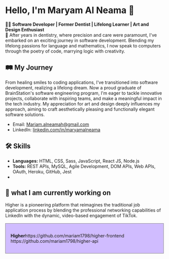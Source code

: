 # Hello, I'm Maryam Al Neama 🌟

👩‍💻 **Software Developer | Former Dentist | Lifelong Learner | Art and Design Enthusiast**  
🚀 After years in dentistry, where precision and care were paramount, I've embarked on an exciting journey in software development. Blending my lifelong passions for language and mathematics, I now speak to computers through the poetry of code, marrying logic with creativity.

## 🛤️ My Journey
From healing smiles to coding applications, I've transitioned into software development, realizing a lifelong dream. Now a proud graduate of BrainStation's software engineering program, I'm eager to tackle innovative projects, collaborate with inspiring teams, and make a meaningful impact in the tech industry. My appreciation for art and design deeply influences my approach, aiming to craft aesthetically pleasing and functionally elegant software solutions.

- Email: [Mariam.alneamah@gmail.com](mailto:Mariam.alneamah@gmail.com)
- LinkedIn: [linkedin.com/in/maryamalneama](https://www.linkedin.com/in/maryamalneama)

## 🛠️ Skills
- **Languages:** HTML, CSS, Sass, JavaScript, React JS, Node.js
- **Tools:** REST APIs, MySQL, Agile Development, DOM APIs, Web APIs, OAuth, Heroku, GitHub, Jest
- 
## 🌟 what I am currently working on 
Higher is a pioneering platform that reimagines the traditional job application process by blending the professional networking capabilities of LinkedIn with the dynamic, video-based engagement of TikTok.


<div style="border: 1px solid grey; padding:  1rem ; margin: 1rem 0; background-color: #d0bcff;">
  <p><strong>Higher</strong>https://github.com/mariam1798/higher-frontend
https://github.com/mariam1798/higher-api</p>
</div>

